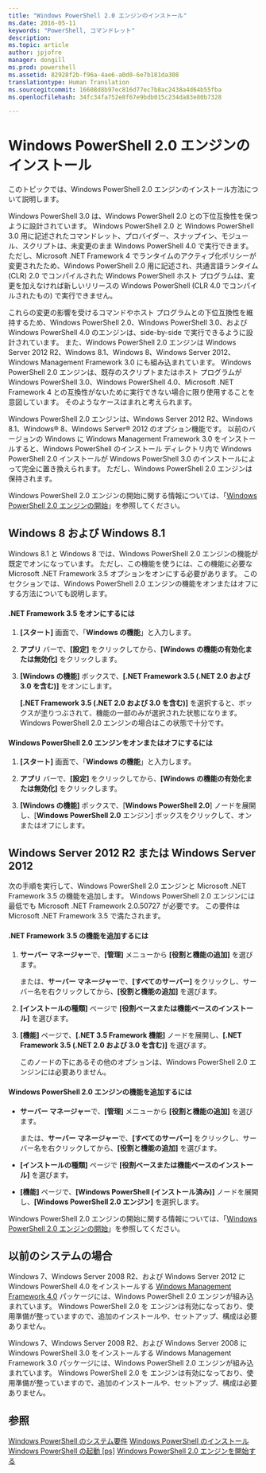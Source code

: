 ```yaml
---
title: "Windows PowerShell 2.0 エンジンのインストール"
ms.date: 2016-05-11
keywords: "PowerShell, コマンドレット"
description: 
ms.topic: article
author: jpjofre
manager: dongill
ms.prod: powershell
ms.assetid: 82928f2b-f96a-4ae6-a0d0-6e7b181da308
translationtype: Human Translation
ms.sourcegitcommit: 16608d8b97ec816d77ec7b8ac2438a4d64b55fba
ms.openlocfilehash: 34fc34fa752e8f67e9bdb015c234da83e80b7328

---
```


# Windows PowerShell 2.0 エンジンのインストール
このトピックでは、Windows PowerShell 2.0 エンジンのインストール方法について説明します。

Windows PowerShell 3.0 は、Windows PowerShell 2.0 との下位互換性を保つように設計されています。 Windows PowerShell 2.0 と Windows PowerShell 3.0 用に記述されたコマンドレット、プロバイダー、スナップイン、モジュール、スクリプトは、未変更のまま Windows PowerShell 4.0 で実行できます。 ただし、Microsoft .NET Framework 4 でランタイムのアクティブ化ポリシーが変更されたため、Windows PowerShell 2.0 用に記述され、共通言語ランタイム (CLR) 2.0 でコンパイルされた Windows PowerShell ホスト プログラムは、変更を加えなければ新しいリリースの Windows PowerShell (CLR 4.0 でコンパイルされたもの) で実行できません。

これらの変更の影響を受けるコマンドやホスト プログラムとの下位互換性を維持するため、Windows PowerShell 2.0、Windows PowerShell 3.0、および Windows PowerShell 4.0 のエンジンは、side-by-side で実行できるように設計されています。 また、Windows PowerShell 2.0 エンジンは Windows Server 2012 R2、Windows 8.1、Windows 8、Windows Server 2012、Windows Management Framework 3.0 にも組み込まれています。 Windows PowerShell 2.0 エンジンは、既存のスクリプトまたはホスト プログラムが Windows PowerShell 3.0、Windows PowerShell 4.0、Microsoft .NET Framework 4 との互換性がないために実行できない場合に限り使用することを意図しています。 そのようなケースはまれと考えられます。

Windows PowerShell 2.0 エンジンは、Windows Server 2012 R2、Windows 8.1、Windows® 8、Windows Server® 2012 のオプション機能です。 以前のバージョンの Windows に Windows Management Framework 3.0 をインストールすると、Windows PowerShell のインストール ディレクトリ内で Windows PowerShell 2.0 インストールが Windows PowerShell 3.0 のインストールによって完全に置き換えられます。 ただし、Windows PowerShell 2.0 エンジンは保持されます。

Windows PowerShell 2.0 エンジンの開始に関する情報については、「[Windows PowerShell 2.0 エンジンの開始](Starting-the-Windows-PowerShell-2.0-Engine.md)」を参照してください。

## Windows 8 および Windows 8.1
Windows 8.1 と Windows 8 では、Windows PowerShell 2.0 エンジンの機能が既定でオンになっています。 ただし、この機能を使うには、この機能に必要な Microsoft .NET Framework 3.5 オプションをオンにする必要があります。 このセクションでは、Windows PowerShell 2.0 エンジンの機能をオンまたはオフにする方法についても説明します。

#### .NET Framework 3.5 をオンにするには

1.  **[スタート]** 画面で、「**Windows の機能**」と入力します。

2.  **アプリ** バーで、**[設定]** をクリックしてから、**[Windows の機能の有効化または無効化]** をクリックします。

3.  **[Windows の機能]** ボックスで、**[.NET Framework 3.5 (.NET 2.0 および 3.0 を含む)]** をオンにします。

    **[.NET Framework 3.5 (.NET 2.0 および 3.0 を含む)]** を選択すると、ボックスが塗りつぶされて、機能の一部のみが選択された状態になります。 Windows PowerShell 2.0 エンジンの場合はこの状態で十分です。

#### Windows PowerShell 2.0 エンジンをオンまたはオフにするには

1.  **[スタート]** 画面で、「**Windows の機能**」と入力します。

2.  **アプリ** バーで、**[設定]** をクリックしてから、**[Windows の機能の有効化または無効化]** をクリックします。

3.  **[Windows の機能]** ボックスで、[**Windows PowerShell 2.0**] ノードを展開し、[**Windows PowerShell 2.0** エンジン] ボックスをクリックして、オンまたはオフにします。

## Windows Server 2012 R2 または Windows Server 2012
次の手順を実行して、Windows PowerShell 2.0 エンジンと Microsoft .NET Framework 3.5 の機能を追加します。 Windows PowerShell 2.0 エンジンには最低でも Microsoft .NET Framework 2.0.50727 が必要です。 この要件は Microsoft .NET Framework 3.5 で満たされます。

#### .NET Framework 3.5 の機能を追加するには

1.  **サーバー マネージャー**で、**[管理]** メニューから **[役割と機能の追加]** を選びます。

    または、**サーバー マネージャー**で、**[すべてのサーバー]** をクリックし、サーバー名を右クリックしてから、**[役割と機能の追加]** を選びます。

2.  **[インストールの種類]** ページで **[役割ベースまたは機能ベースのインストール]** を選びます。

3.  **[機能]** ページで、**[.NET 3.5 Framework 機能]** ノードを展開し、**[.NET Framework 3.5 (.NET 2.0 および 3.0 を含む)]** を選びます。

    このノードの下にあるその他のオプションは、Windows PowerShell 2.0 エンジンには必要ありません。

#### Windows PowerShell 2.0 エンジンの機能を追加するには

-   **サーバー マネージャー**で、**[管理]** メニューから **[役割と機能の追加]** を選びます。

    または、**サーバー マネージャー**で、**[すべてのサーバー]** をクリックし、サーバー名を右クリックしてから、**[役割と機能の追加]** を選びます。

-   **[インストールの種類]** ページで **[役割ベースまたは機能ベースのインストール]** を選びます。

-   **[機能]** ページで、**[Windows PowerShell (インストール済み)]** ノードを展開し、**[Windows PowerShell 2.0 エンジン]** を選択します。

Windows PowerShell 2.0 エンジンの開始に関する情報については、「[Windows PowerShell 2.0 エンジンの開始](Starting-the-Windows-PowerShell-2.0-Engine.md)」を参照してください。

## 以前のシステムの場合
Windows 7、Windows Server 2008 R2、および Windows Server 2012 に Windows PowerShell 4.0 をインストールする [Windows Management Framework 4.0](http://go.microsoft.com/fwlink/?LinkID=293881) パッケージには、Windows PowerShell 2.0 エンジンが組み込まれています。 Windows PowerShell 2.0 を エンジンは有効になっており、使用準備が整っていますので、追加のインストールや、セットアップ、構成は必要ありません。

Windows 7、Windows Server 2008 R2、および Windows Server 2008 に Windows PowerShell 3.0 をインストールする Windows Management Framework 3.0 パッケージには、Windows PowerShell 2.0 エンジンが組み込まれています。 Windows PowerShell 2.0 を エンジンは有効になっており、使用準備が整っていますので、追加のインストールや、セットアップ、構成は必要ありません。

## 参照
[Windows PowerShell のシステム要件](Windows-PowerShell-System-Requirements.md)
[Windows PowerShell のインストール](Installing-Windows-PowerShell.md)
[Windows PowerShell の起動 [ps]](https://technet.microsoft.com/en-us/library/8ec8c2d7-8e7c-4722-a3d2-498fe5739a8e)
[Windows PowerShell 2.0 エンジンを開始する](Starting-the-Windows-PowerShell-2.0-Engine.md)




<!--HONumber=Oct16_HO1-->


